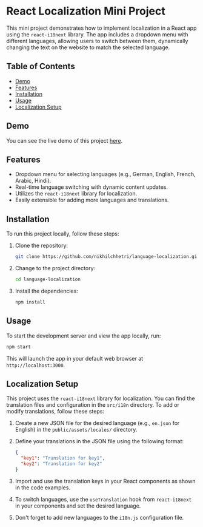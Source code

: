 # React Localization Mini Project

This mini project demonstrates how to implement localization in a React app using the `react-i18next` library. The app includes a dropdown menu with different languages, allowing users to switch between them, dynamically changing the text on the website to match the selected language.

## Table of Contents

- [Demo](#demo)
- [Features](#features)
- [Installation](#installation)
- [Usage](#usage)
- [Localization Setup](#localization-setup)

## Demo

You can see the live demo of this project [here](https://language-localization-eight.vercel.app/).

## Features

- Dropdown menu for selecting languages (e.g., German, English, French, Arabic, Hindi).
- Real-time language switching with dynamic content updates.
- Utilizes the `react-i18next` library for localization.
- Easily extensible for adding more languages and translations.

## Installation

To run this project locally, follow these steps:

1. Clone the repository:

   ```bash
   git clone https://github.com/nikhilchhetri/language-localization.git
   ```

2. Change to the project directory:

   ```bash
   cd language-localization
   ```

3. Install the dependencies:

   ```bash
   npm install
   ```

## Usage

To start the development server and view the app locally, run:

```bash
npm start
```

This will launch the app in your default web browser at `http://localhost:3000`.

## Localization Setup

This project uses the `react-i18next` library for localization. You can find the translation files and configuration in the `src/i18n` directory. To add or modify translations, follow these steps:

1. Create a new JSON file for the desired language (e.g., `en.json` for English) in the `public/assets/locales/` directory.

2. Define your translations in the JSON file using the following format:

   ```json
   {
     "key1": "Translation for key1",
     "key2": "Translation for key2"
   }
   ```

3. Import and use the translation keys in your React components as shown in the code examples.

4. To switch languages, use the `useTranslation` hook from `react-i18next` in your components and set the desired language.

5. Don't forget to add new languages to the `i18n.js` configuration file.
